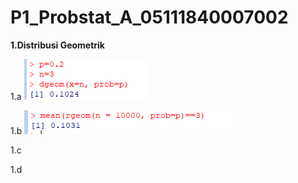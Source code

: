# P1_Probstat_A_05111840007002

**1.Distribusi Geometrik**

1.a
![Getting Started](P1/1.a.PNG)

1.b 
![Getting Started](P1/1.b.PNG)

1.c

1.d
